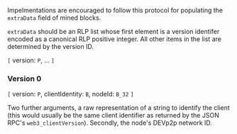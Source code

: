 Impelmentations are encouraged to follow this protocol for populating the `extraData` field of mined blocks.

`extraData` should be an RLP list whose first element is a version identifer encoded as a canonical RLP positive integer. All other items in the list are determined by the version ID.

`[` version: `P`, ... `]`

### Version 0

`[` version: `P`, clientIdentity: `B`, nodeId: `B_32` `]`

Two further arguments, a raw representation of a string to identify the client (this would usually be the same client identifier as returned by the JSON RPC's `web3_clientVersion`). Secondly, the node's DEVp2p network ID.
